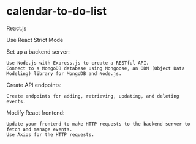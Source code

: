 # calendar-to-do-list
React.js

Use React Strict Mode 


Set up a backend server:

    Use Node.js with Express.js to create a RESTful API.
    Connect to a MongoDB database using Mongoose, an ODM (Object Data Modeling) library for MongoDB and Node.js.

Create API endpoints:

    Create endpoints for adding, retrieving, updating, and deleting events.

Modify React frontend:

    Update your frontend to make HTTP requests to the backend server to fetch and manage events.
    Use Axios for the HTTP requests.

